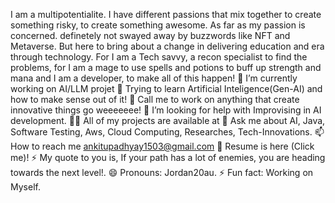 I am a multipotentialite. I have different passions that mix together to create something risky, to create something awesome. As far as my passion is concerned. definetely not swayed away by buzzwords like NFT and Metaverse. But here to bring about a change in delivering education and era through technology. For I am a Tech savvy, a recon specialist to find the problems, for I am a mage to use spells and potions to buff up strength and mana and I am a developer, to make all of this happen!
🔭 I’m currently working on AI/LLM projet
🌱 Trying to learn Artificial Inteligence(Gen-AI) and how to make sense out of it!
👯 Call me to work on anything that create innovative things go weeeeeee!
🤝 I’m looking for help with Improvising in AI development.
👨‍💻 All of my projects are available at 
💬 Ask me about AI, Java, Software Testing, Aws, Cloud Computing, Researches, Tech-Innovations.
📫 How to reach me ankitupadhyay1503@gmail.com
📄 Resume is here (Click me)!
⚡ My quote to you is, If your path has a lot of enemies, you are heading towards the next level!.
😄 Pronouns: Jordan20au.
⚡ Fun fact: Working on Myself.
